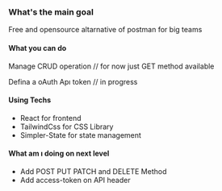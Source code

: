 ### What's the main goal 

Free and opensource altarnative of postman for big teams

#### What you can do 

Manage CRUD operation // for now just GET method available

Defina a oAuth Apı token // in progress
#### Using Techs
- React for frontend
- TailwindCss for CSS Library
- Simpler-State for state management

#### What am ı doing on next level
- Add POST PUT PATCH and DELETE Method
- Add access-token on API header



